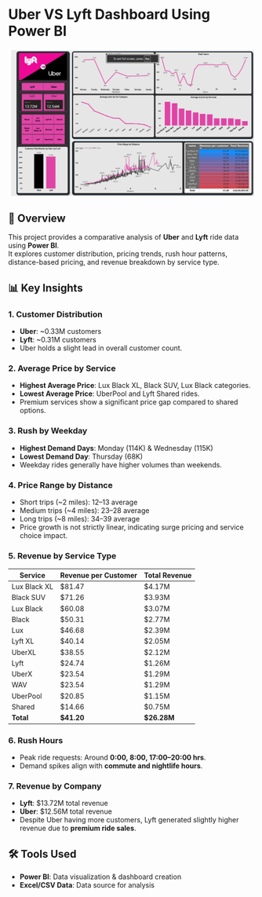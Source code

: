 # Uber VS Lyft Dashboard Using Power BI
![Sample Image](https://github.com/AKHILESHsingh1/Uber-Dashboard-Using-Power-BI/blob/main/Snapshot%20of%20uber%20vs%20lyft%20dashboard.png)

## 📌 Overview
This project provides a comparative analysis of **Uber** and **Lyft** ride data using **Power BI**.  
It explores customer distribution, pricing trends, rush hour patterns, distance-based pricing, and revenue breakdown by service type.

## 📊 Key Insights

### 1. Customer Distribution
- **Uber**: ~0.33M customers  
- **Lyft**: ~0.31M customers  
- Uber holds a slight lead in overall customer count.

### 2. Average Price by Service
- **Highest Average Price**: Lux Black XL, Black SUV, Lux Black categories.
- **Lowest Average Price**: UberPool and Lyft Shared rides.
- Premium services show a significant price gap compared to shared options.

### 3. Rush by Weekday
- **Highest Demand Days**: Monday (114K) & Wednesday (115K)
- **Lowest Demand Day**: Thursday (68K)
- Weekday rides generally have higher volumes than weekends.

### 4. Price Range by Distance
- Short trips (~2 miles): $12–$13 average  
- Medium trips (~4 miles): $23–$28 average  
- Long trips (~8 miles): $34–$39 average  
- Price growth is not strictly linear, indicating surge pricing and service choice impact.

### 5. Revenue by Service Type
| Service        | Revenue per Customer | Total Revenue     |
|----------------|----------------------|-------------------|
| Lux Black XL   | $81.47               | $4.17M            |
| Black SUV      | $71.26               | $3.93M            |
| Lux Black      | $60.08               | $3.07M            |
| Black          | $50.31               | $2.77M            |
| Lux            | $46.68               | $2.39M            |
| Lyft XL        | $40.14               | $2.05M            |
| UberXL         | $38.55               | $2.12M            |
| Lyft           | $24.74               | $1.26M            |
| UberX          | $23.54               | $1.29M            |
| WAV            | $23.54               | $1.29M            |
| UberPool       | $20.85               | $1.15M            |
| Shared         | $14.66               | $0.75M            |
| **Total**      | **$41.20**           | **$26.28M**       |

### 6. Rush Hours
- Peak ride requests: Around **0:00, 8:00, 17:00–20:00 hrs**.
- Demand spikes align with **commute and nightlife hours**.

### 7. Revenue by Company
- **Lyft**: $13.72M total revenue
- **Uber**: $12.56M total revenue  
- Despite Uber having more customers, Lyft generated slightly higher revenue due to **premium ride sales**.

## 🛠 Tools Used
- **Power BI**: Data visualization & dashboard creation
- **Excel/CSV Data**: Data source for analysis


  

